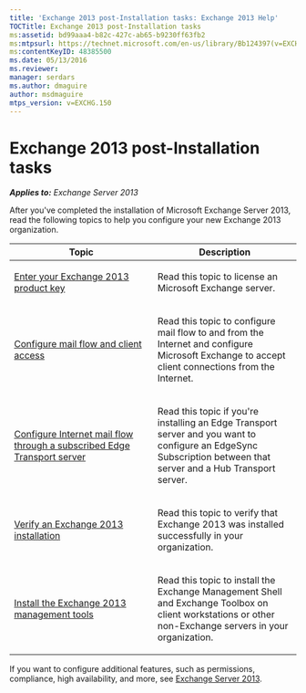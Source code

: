 ```yaml
---
title: 'Exchange 2013 post-Installation tasks: Exchange 2013 Help'
TOCTitle: Exchange 2013 post-Installation tasks
ms:assetid: bd99aaa4-b82c-427c-ab65-b9230ff63fb2
ms:mtpsurl: https://technet.microsoft.com/en-us/library/Bb124397(v=EXCHG.150)
ms:contentKeyID: 48385500
ms.date: 05/13/2016
ms.reviewer: 
manager: serdars
ms.author: dmaguire
author: msdmaguire
mtps_version: v=EXCHG.150
---
```


# Exchange 2013 post-Installation tasks

_**Applies to:** Exchange Server 2013_

After you've completed the installation of Microsoft Exchange Server 2013, read the following topics to help you configure your new Exchange 2013 organization.

<table>
<colgroup>
<col style="width: 50%" />
<col style="width: 50%" />
</colgroup>
<thead>
<tr class="header">
<th>Topic</th>
<th>Description</th>
</tr>
</thead>
<tbody>
<tr class="odd">
<td><p><a href="enter-your-exchange-2013-product-key-exchange-2013-help.md">Enter your Exchange 2013 product key</a></p></td>
<td><p>Read this topic to license an Microsoft Exchange server.</p></td>
</tr>
<tr class="even">
<td><p><a href="configure-mail-flow-and-client-access-exchange-2013-help.md">Configure mail flow and client access</a></p></td>
<td><p>Read this topic to configure mail flow to and from the Internet and configure Microsoft Exchange to accept client connections from the Internet.</p></td>
</tr>
<tr class="odd">
<td><p><a href="configure-internet-mail-flow-through-a-subscribed-edge-transport-server-exchange-2013-help.md">Configure Internet mail flow through a subscribed Edge Transport server</a></p></td>
<td><p>Read this topic if you're installing an Edge Transport server and you want to configure an EdgeSync Subscription between that server and a Hub Transport server.</p></td>
</tr>
<tr class="even">
<td><p><a href="verify-an-exchange-2013-installation-exchange-2013-help.md">Verify an Exchange 2013 installation</a></p></td>
<td><p>Read this topic to verify that Exchange 2013 was installed successfully in your organization.</p></td>
</tr>
<tr class="odd">
<td><p><a href="install-the-exchange-2013-management-tools-exchange-2013-help.md">Install the Exchange 2013 management tools</a></p></td>
<td><p>Read this topic to install the Exchange Management Shell and Exchange Toolbox on client workstations or other non-Exchange servers in your organization.</p></td>
</tr>
</tbody>
</table>

If you want to configure additional features, such as permissions, compliance, high availability, and more, see [Exchange Server 2013](exchange-server-2013-exchange-2013-help.md).
